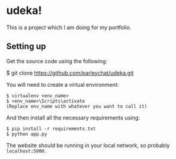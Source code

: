 # udeka!

This is a project which I am doing for my portfolio.

## Setting up

Get the source code using the following:

$ git clone https://github.com/parleychat/udeka.git

You will need to create a virtual environment:

```
$ virtualenv <env_name>
$ <env_name>\Scripts\activate
(Replace env_name with whatever you want to call it)
```

And then install all the necessary requirements using:
```
$ pip install -r requirements.txt
$ python app.py
```
The website should be running in your local network, so probably ```localhost:5000.```
